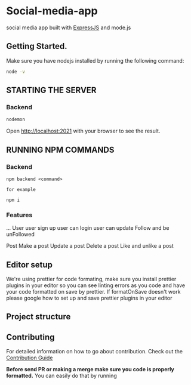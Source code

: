 # Social-media-app

social media app built with  [ExpressJS](http://expressjs.com/) and mode.js 

## Getting Started.

Make sure you have nodejs installed by running the following command:

```bash
node -v
```

## STARTING THE SERVER

### Backend

```bash
nodemon 
```

Open [http://localhost:2021](http://localhost:2022) with your browser to see the result.

## RUNNING NPM COMMANDS

### Backend

```
npm backend <command>

for example

npm i 
```
### Features
...
User
user sign up 
user can login
user can update
Follow and be unFollowed

Post
Make a post
Update a post
Delete a post
Like and unlike a post

## Editor setup

We're using prettier for code formating, make sure you install prettier plugins in your editor so you can
see linting errors as you code and have your code formatted on save by prettier. If formatOnSave doesn't work please google how to set up
and save prettier plugins in your editor

## Project structure


## Contributing

For detailed information on how to go about contribution. Check out the [Contribution Guide](docs/CONTRIBUTING.md)

**Before send PR or making a merge make sure you code is properly formatted.** You can easily do that by running

```
